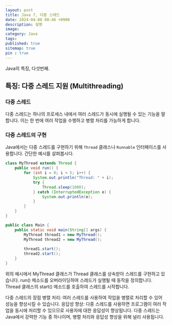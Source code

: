 ```yaml
---
layout: post
title: Java 7, 다중 스레드
date: 2024-04-08 08:46 +0900
description: 설명
image:
category: Java
tags:
published: true
sitemap: true
pin : true
---
```


Java의 특징, 다섯번째.

## 특징: 다중 스레드 지원 (Multithreading)

### 다중 스레드
다중 스레드는 하나의 프로세스 내에서 여러 스레드가 동시에 실행될 수 있는 기능을 말합니다. 이는 한 번에 여러 작업을 수행하고 병렬 처리를 가능하게 합니다.

### 다중 스레드의 구현
Java에서는 다중 스레드를 구현하기 위해 `Thread` 클래스나 `Runnable` 인터페이스를 사용합니다. 간단한 예시를 살펴봅시다.

```java
class MyThread extends Thread {
    public void run() {
        for (int i = 0; i < 5; i++) {
            System.out.println("Thread: " + i);
            try {
                Thread.sleep(1000);
            } catch (InterruptedException e) {
                System.out.println(e);
            }
        }
    }
}

public class Main {
    public static void main(String[] args) {
        MyThread thread1 = new MyThread();
        MyThread thread2 = new MyThread();
        
        thread1.start();
        thread2.start();
    }
}
````
위의 예시에서 MyThread 클래스가 Thread 클래스를 상속받아 스레드를 구현하고 있습니다. run() 메소드를 오버라이딩하여 스레드가 실행될 때 동작을 정의합니다. Thread 클래스의 start() 메소드를 호출하여 스레드를 시작합니다.

다중 스레드의 장점
병렬 처리: 여러 스레드를 사용하여 작업을 병렬로 처리할 수 있어 성능을 향상시킬 수 있습니다.
응답성 향상: 다중 스레드를 사용하면 프로그램이 여러 작업을 동시에 처리할 수 있으므로 사용자에 대한 응답성이 향상됩니다.
다중 스레드는 Java에서 강력한 기능 중 하나이며, 병렬 처리와 응답성 향상을 위해 널리 사용됩니다.